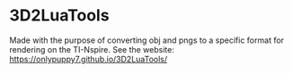 # 3D2LuaTools
Made with the purpose of converting obj and pngs to a specific format for rendering on the TI-Nspire.
See the website: https://onlypuppy7.github.io/3D2LuaTools/
